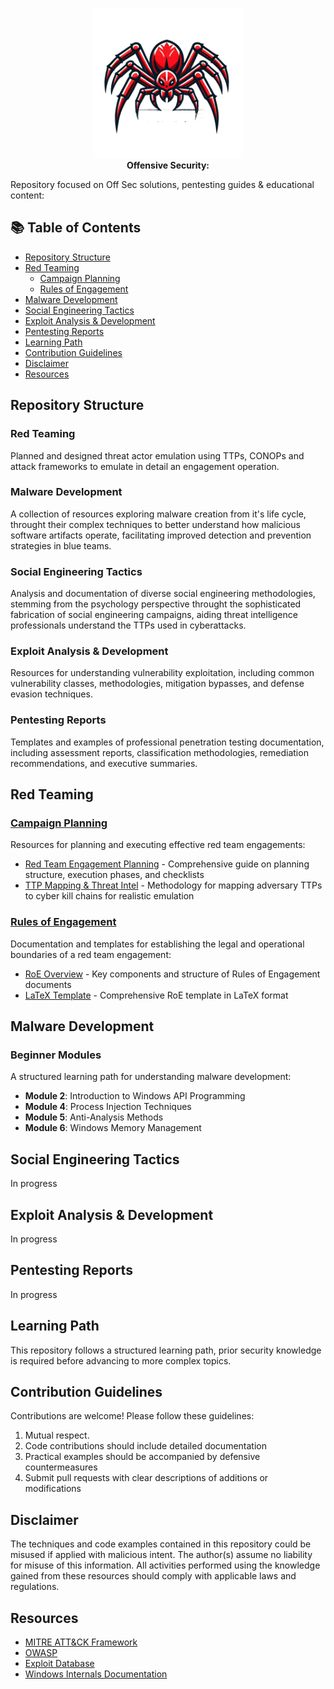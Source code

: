 <p align="center">
  <img src="sources/spider-2.png" alt="Red Team Operator" width="240">
  <br>
  <b>Offensive Security:</b>
</p>
Repository focused on Off Sec solutions, pentesting guides & educational content:

## 📚 Table of Contents

- [Repository Structure](#repository-structure)
- [Red Teaming](#red-teaming)
  - [Campaign Planning](#campaign-planning)
  - [Rules of Engagement](#rules-of-engagement)
- [Malware Development](Malware-Development/Beginner-Modules)
- [Social Engineering Tactics](#social-engineering-tactics)
- [Exploit Analysis & Development](#exploit-analysis--development)
- [Pentesting Reports](#pentesting-reports)
- [Learning Path](#learning-path)
- [Contribution Guidelines](#contribution-guidelines)
- [Disclaimer](#disclaimer)
- [Resources](#resources)

## Repository Structure

### Red Teaming
Planned and designed threat actor emulation using TTPs, CONOPs and attack frameworks to emulate in detail an engagement operation.

### Malware Development
A collection of resources exploring malware creation from it's life cycle, throught their complex techniques to better understand how malicious software artifacts operate, facilitating improved detection and prevention strategies in blue teams.

### Social Engineering Tactics
Analysis and documentation of diverse social engineering methodologies, stemming from the psychology perspective throught the sophisticated fabrication of social engineering campaigns, aiding threat intelligence professionals understand the TTPs used in cyberattacks.

### Exploit Analysis & Development
Resources for understanding vulnerability exploitation, including common vulnerability classes, methodologies, mitigation bypasses, and defense evasion techniques.

### Pentesting Reports
Templates and examples of professional penetration testing documentation, including assessment reports, classification methodologies, remediation recommendations, and executive summaries.

## Red Teaming

### [Campaign Planning](/Red-Teaming/Campaign-Planning/)
Resources for planning and executing effective red team engagements:

- [Red Team Engagement Planning](/Red-Teaming/Campaign-Planning/red-team-engagement-planning.md) - Comprehensive guide on planning structure, execution phases, and checklists
- [TTP Mapping & Threat Intel](/Red-Teaming/Campaign-Planning/red-team-threat-intel.md) - Methodology for mapping adversary TTPs to cyber kill chains for realistic emulation

### [Rules of Engagement](/Red-Teaming/RoE/)
Documentation and templates for establishing the legal and operational boundaries of a red team engagement:

- [RoE Overview](/Red-Teaming/RoE/README.md) - Key components and structure of Rules of Engagement documents
- [LaTeX Template](/Red-Teaming/RoE/main.tex) - Comprehensive RoE template in LaTeX format

## Malware Development

### Beginner Modules
A structured learning path for understanding malware development:

- **Module 2**: Introduction to Windows API Programming
- **Module 4**: Process Injection Techniques
- **Module 5**: Anti-Analysis Methods
- **Module 6**: Windows Memory Management

## Social Engineering Tactics
In progress

## Exploit Analysis & Development
In progress

## Pentesting Reports
In progress
## Learning Path
This repository follows a structured learning path, prior security knowledge is required before advancing to more complex topics. 

## Contribution Guidelines
Contributions are welcome! Please follow these guidelines:
1. Mutual respect.
2. Code contributions should include detailed documentation
3. Practical examples should be accompanied by defensive countermeasures
4. Submit pull requests with clear descriptions of additions or modifications

## Disclaimer
The techniques and code examples contained in this repository could be misused if applied with malicious intent. The author(s) assume no liability for misuse of this information. All activities performed using the knowledge gained from these resources should comply with applicable laws and regulations.

## Resources
- [MITRE ATT&CK Framework](https://attack.mitre.org/)
- [OWASP](https://owasp.org/)
- [Exploit Database](https://www.exploit-db.com/)
- [Windows Internals Documentation](https://docs.microsoft.com/en-us/windows/win32/sysinfo/windows-system-information)
